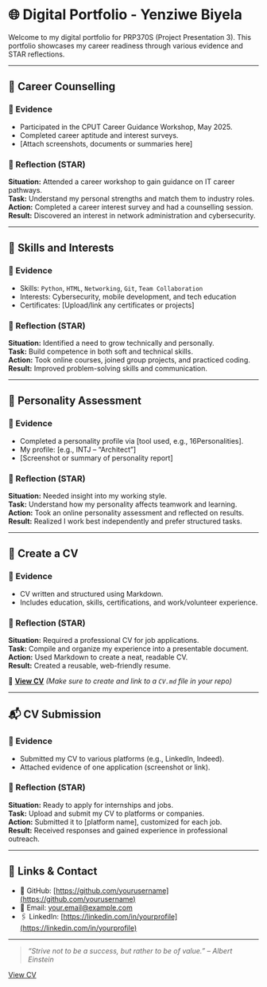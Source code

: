 # 🌐 Digital Portfolio - Yenziwe Biyela

Welcome to my digital portfolio for PRP370S (Project Presentation 3). This portfolio showcases my career readiness through various evidence and STAR reflections.

---

## 🧭 Career Counselling

### 📄 Evidence
- Participated in the CPUT Career Guidance Workshop, May 2025.
- Completed career aptitude and interest surveys.
- [Attach screenshots, documents or summaries here]

### 🧠 Reflection (STAR)

**Situation:** Attended a career workshop to gain guidance on IT career pathways.  
**Task:** Understand my personal strengths and match them to industry roles.  
**Action:** Completed a career interest survey and had a counselling session.  
**Result:** Discovered an interest in network administration and cybersecurity.

---

## 🎯 Skills and Interests

### 📄 Evidence
- Skills: `Python`, `HTML`, `Networking`, `Git`, `Team Collaboration`
- Interests: Cybersecurity, mobile development, and tech education
- Certificates: [Upload/link any certificates or projects]

### 🧠 Reflection (STAR)

**Situation:** Identified a need to grow technically and personally.  
**Task:** Build competence in both soft and technical skills.  
**Action:** Took online courses, joined group projects, and practiced coding.  
**Result:** Improved problem-solving skills and communication.

---

## 🧬 Personality Assessment

### 📄 Evidence
- Completed a personality profile via [tool used, e.g., 16Personalities].
- My profile: [e.g., INTJ – “Architect”]
- [Screenshot or summary of personality report]

### 🧠 Reflection (STAR)

**Situation:** Needed insight into my working style.  
**Task:** Understand how my personality affects teamwork and learning.  
**Action:** Took an online personality assessment and reflected on results.  
**Result:** Realized I work best independently and prefer structured tasks.

---

## 📄 Create a CV

### 📄 Evidence
- CV written and structured using Markdown.
- Includes education, skills, certifications, and work/volunteer experience.

### 🧠 Reflection (STAR)

**Situation:** Required a professional CV for job applications.  
**Task:** Compile and organize my experience into a presentable document.  
**Action:** Used Markdown to create a neat, readable CV.  
**Result:** Created a reusable, web-friendly resume.

📂 **[View CV](https://github.com/SpheleleBiyela/yenziwe.md)** *(Make sure to create and link to a `CV.md` file in your repo)*

---

## 📬 CV Submission

### 📄 Evidence
- Submitted my CV to various platforms (e.g., LinkedIn, Indeed).
- Attached evidence of one application (screenshot or link).

### 🧠 Reflection (STAR)

**Situation:** Ready to apply for internships and jobs.  
**Task:** Upload and submit my CV to platforms or companies.  
**Action:** Submitted it to [platform name], customized for each job.  
**Result:** Received responses and gained experience in professional outreach.

---

## 🔗 Links & Contact

- 💼 GitHub: [https://github.com/yourusername](https://github.com/yourusername)
- 📧 Email: your.email@example.com
- 🖇️ LinkedIn: [https://linkedin.com/in/yourprofile](https://linkedin.com/in/yourprofile)

---

> _“Strive not to be a success, but rather to be of value.” – Albert Einstein_


[View CV](https://github.com/SpheleleBiyela/yenziwe.md)

